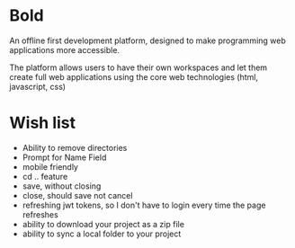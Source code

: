 # Bold

An offline first development platform, designed to make programming web applications
more accessible.

The platform allows users to have their own workspaces and let them create full
web applications using the core web technologies (html, javascript, css)

# Wish list

* Ability to remove directories
* Prompt for Name Field
* mobile friendly
* cd .. feature
* save, without closing
* close, should save not cancel
* refreshing jwt tokens, so I don't have to login every time the page refreshes
* ability to download your project as a zip file
* ability to sync a local folder to your project

